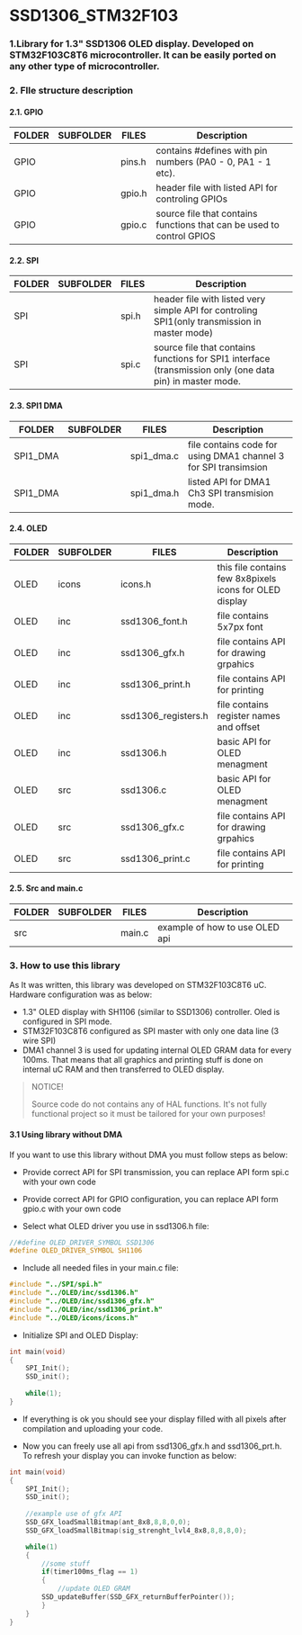 # SSD1306_STM32F103
 


### 1.Library for 1.3" SSD1306 OLED display. Developed on STM32F103C8T6 microcontroller. It can be easily ported on any other type of microcontroller. 

### 2. FIle structure description

#### 2.1. GPIO

|FOLDER|SUBFOLDER|FILES	|Description
|------|--------|-------|--------------------------------------------------------------------
|GPIO  |	| pins.h | contains #defines with pin numbers (PA0 - 0, PA1 - 1 etc).
|GPIO  |        | gpio.h | header file with listed API for controling GPIOs
|GPIO  |        | gpio.c | source file that contains functions that can be used to control GPIOS

#### 2.2. SPI

|FOLDER|SUBFOLDER|FILES	|Description
|------|--------|-------|--------------------------------------------------------------------
|SPI   |        | spi.h  | header file with listed very simple API for controling SPI1(only transmission in master mode)    	
|SPI     |	| spi.c  | source file that contains functions for SPI1 interface (transmission only (one data pin) in master mode.

#### 2.3. SPI1 DMA

|FOLDER|SUBFOLDER|FILES	|Description
|------|--------|-------|--------------------------------------------------------------------
|SPI1_DMA |	|spi1_dma.c| file contains code for using DMA1 channel 3 for SPI transimsion
|SPI1_DMA|	|spi1_dma.h | listed API for DMA1 Ch3 SPI transmision mode.	

#### 2.4. OLED

|FOLDER|SUBFOLDER|FILES	|Description
|------|--------|-------|--------------------------------------------------------------------
|OLED	|icons  |icons.h 	|this file contains few 8x8pixels icons for OLED display
|OLED	|inc  	|ssd1306_font.h |file contains 5x7px font
|OLED	|inc  	|ssd1306_gfx.h	 |file contains API for drawing grpahics
|OLED	|inc  	|ssd1306_print.h |file contains API for printing 
|OLED	|inc  	|ssd1306_registers.h |file contains register names and offset
|OLED	|inc  	|ssd1306.h	 |basic API for OLED menagment
|OLED	|src    |ssd1306.c	|basic API for OLED menagment
|OLED	|src	|ssd1306_gfx.c	|file contains API for drawing grpahics		
|OLED	|src	|ssd1306_print.c |file contains API for printing

#### 2.5. Src and main.c

|FOLDER|SUBFOLDER|FILES	|Description
|------|--------|-------|--------------------------------------------------------------------
|src	|	|main.c | example of how to use OLED api	
	
### 3. How to use this library

As It was written, this library was developed on STM32F103C8T6 uC. Hardware configuration was as below:
* 1.3" OLED display with SH1106 (similar to SSD1306) controller. Oled is configured in SPI mode.
* STM32F103C8T6 configured as SPI master with only one data line (3 wire SPI)
* DMA1 channel 3 is used for updating internal OLED GRAM data for every 100ms. That means that all 
graphics and printing stuff is done on internal uC RAM and then transferred to OLED display.

>NOTICE!
>
>Source code do not contains any of HAL functions. It's not fully functional project so it must be 
>tailored for your own purposes!

#### 3.1 Using library without DMA

If you want to use this library without DMA you must follow steps as below:

* Provide correct API for SPI transmission, you can replace API form spi.c with your own code

* Provide correct API for GPIO configuration, you can replace API form gpio.c with your own code

* Select what OLED driver you use in ssd1306.h file:


```c
//#define OLED_DRIVER_SYMBOL SSD1306
#define OLED_DRIVER_SYMBOL SH1106
```
	
* Include all needed files in your main.c file:

```c
#include "../SPI/spi.h"
#include "../OLED/inc/ssd1306.h"
#include "../OLED/inc/ssd1306_gfx.h"
#include "../OLED/inc/ssd1306_print.h"
#include "../OLED/icons/icons.h"
```
	
* Initialize SPI and OLED Display:


```c
int main(void)
{	
	SPI_Init();
	SSD_init();
	
	while(1);
}
```
	
* If everything is ok you should see your display filled with all pixels after compilation and 	uploading your code. 


* Now you can freely use all api from ssd1306_gfx.h and ssd1306_prt.h. To refresh your display 
  you can invoke function as below:
	
```c
int main(void)
{	
    SPI_Init();
    SSD_init();
    
    //example use of gfx API
    SSD_GFX_loadSmallBitmap(ant_8x8,8,8,0,0);
    SSD_GFX_loadSmallBitmap(sig_strenght_lvl4_8x8,8,8,8,0);

    while(1)
    {
        //some stuff
        if(timer100ms_flag == 1)
        {	
            //update OLED GRAM
	    SSD_updateBuffer(SSD_GFX_returnBufferPointer());
        }
    }
}
```

	
